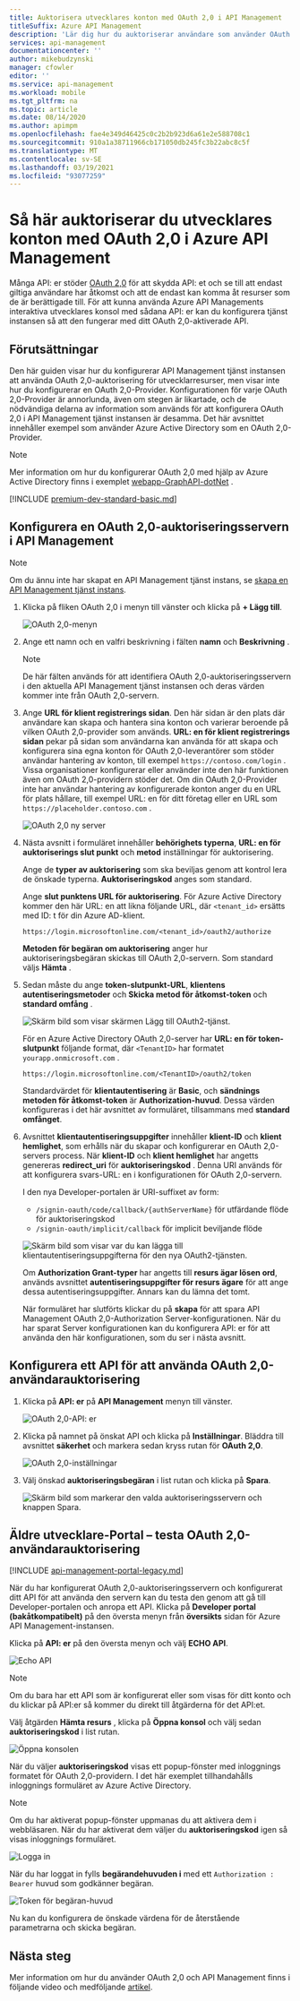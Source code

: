```yaml
---
title: Auktorisera utvecklares konton med OAuth 2,0 i API Management
titleSuffix: Azure API Management
description: 'Lär dig hur du auktoriserar användare som använder OAuth 2,0 i API Management. OAuth 2,0 skyddar API: et så att användarna endast kan komma åt resurser som de är berättigade till.'
services: api-management
documentationcenter: ''
author: mikebudzynski
manager: cfowler
editor: ''
ms.service: api-management
ms.workload: mobile
ms.tgt_pltfrm: na
ms.topic: article
ms.date: 08/14/2020
ms.author: apimpm
ms.openlocfilehash: fae4e349d46425c0c2b2b923d6a61e2e588708c1
ms.sourcegitcommit: 910a1a38711966cb171050db245fc3b22abc8c5f
ms.translationtype: MT
ms.contentlocale: sv-SE
ms.lasthandoff: 03/19/2021
ms.locfileid: "93077259"
---
```

# <a name="how-to-authorize-developer-accounts-using-oauth-20-in-azure-api-management"></a>Så här auktoriserar du utvecklares konton med OAuth 2,0 i Azure API Management

Många API: er stöder [OAuth 2,0](https://oauth.net/2/) för att skydda API: et och se till att endast giltiga användare har åtkomst och att de endast kan komma åt resurser som de är berättigade till. För att kunna använda Azure API Managements interaktiva utvecklares konsol med sådana API: er kan du konfigurera tjänst instansen så att den fungerar med ditt OAuth 2,0-aktiverade API.

## <a name="prerequisites"></a><a name="prerequisites"> </a>Förutsättningar

Den här guiden visar hur du konfigurerar API Management tjänst instansen att använda OAuth 2,0-auktorisering för utvecklarresurser, men visar inte hur du konfigurerar en OAuth 2,0-Provider. Konfigurationen för varje OAuth 2,0-Provider är annorlunda, även om stegen är likartade, och de nödvändiga delarna av information som används för att konfigurera OAuth 2,0 i API Management tjänst instansen är desamma. Det här avsnittet innehåller exempel som använder Azure Active Directory som en OAuth 2,0-Provider.

> [!NOTE]
> Mer information om hur du konfigurerar OAuth 2,0 med hjälp av Azure Active Directory finns i exemplet [webapp-GraphAPI-dotNet][WebApp-GraphAPI-DotNet] .

[!INCLUDE [premium-dev-standard-basic.md](../../includes/api-management-availability-premium-dev-standard-basic.md)]

## <a name="configure-an-oauth-20-authorization-server-in-api-management"></a><a name="step1"> </a>Konfigurera en OAuth 2,0-auktoriseringsservern i API Management

> [!NOTE]
> Om du ännu inte har skapat en API Management tjänst instans, se [skapa en API Management tjänst instans][Create an API Management service instance].

1. Klicka på fliken OAuth 2,0 i menyn till vänster och klicka på **+ Lägg till**.

    ![OAuth 2,0-menyn](./media/api-management-howto-oauth2/oauth-01.png)

2. Ange ett namn och en valfri beskrivning i fälten **namn** och **Beskrivning** .

    > [!NOTE]
    > De här fälten används för att identifiera OAuth 2,0-auktoriseringsservern i den aktuella API Management tjänst instansen och deras värden kommer inte från OAuth 2,0-servern.

3. Ange **URL för klient registrerings sidan**. Den här sidan är den plats där användare kan skapa och hantera sina konton och varierar beroende på vilken OAuth 2,0-provider som används. **URL: en för klient registrerings sidan** pekar på sidan som användarna kan använda för att skapa och konfigurera sina egna konton för OAuth 2,0-leverantörer som stöder användar hantering av konton, till exempel `https://contoso.com/login` . Vissa organisationer konfigurerar eller använder inte den här funktionen även om OAuth 2,0-providern stöder det. Om din OAuth 2,0-Provider inte har användar hantering av konfigurerade konton anger du en URL för plats hållare, till exempel URL: en för ditt företag eller en URL som `https://placeholder.contoso.com` .

    ![OAuth 2,0 ny server](./media/api-management-howto-oauth2/oauth-02.png)

4. Nästa avsnitt i formuläret innehåller **behörighets typerna**, **URL: en för auktoriserings slut punkt** och **metod** inställningar för auktorisering.

    Ange de **typer av auktorisering** som ska beviljas genom att kontrol lera de önskade typerna. **Auktoriseringskod** anges som standard.

    Ange **slut punktens URL för auktorisering**. För Azure Active Directory kommer den här URL: en att likna följande URL, där `<tenant_id>` ersätts med ID: t för din Azure AD-klient.

    `https://login.microsoftonline.com/<tenant_id>/oauth2/authorize`

    **Metoden för begäran om auktorisering** anger hur auktoriseringsbegäran skickas till OAuth 2,0-servern. Som standard väljs **Hämta** .

5. Sedan måste du ange **token-slutpunkt-URL**, **klientens autentiseringsmetoder** och **Skicka metod för åtkomst-token** och **standard omfång** .

    ![Skärm bild som visar skärmen Lägg till OAuth2-tjänst.](./media/api-management-howto-oauth2/oauth-03.png)

    För en Azure Active Directory OAuth 2,0-server har **URL: en för token-slutpunkt** följande format, där `<TenantID>`  har formatet `yourapp.onmicrosoft.com` .

    `https://login.microsoftonline.com/<TenantID>/oauth2/token`

    Standardvärdet för **klientautentisering** är **Basic**, och  **sändnings metoden för åtkomst-token** är **Authorization-huvud**. Dessa värden konfigureras i det här avsnittet av formuläret, tillsammans med **standard omfånget**.

6. Avsnittet **klientautentiseringsuppgifter** innehåller **klient-ID** och **klient hemlighet**, som erhålls när du skapar och konfigurerar en OAuth 2,0-servers process. När **klient-ID** och **klient hemlighet** har angetts genereras **redirect_uri** för **auktoriseringskod** . Denna URI används för att konfigurera svars-URL: en i konfigurationen för OAuth 2,0-servern.

    I den nya Developer-portalen är URI-suffixet av form:

    - `/signin-oauth/code/callback/{authServerName}` för utfärdande flöde för auktoriseringskod
    - `/signin-oauth/implicit/callback` för implicit beviljande flöde

    ![Skärm bild som visar var du kan lägga till klientautentiseringsuppgifterna för den nya OAuth2-tjänsten.](./media/api-management-howto-oauth2/oauth-04.png)

    Om **Authorization Grant-typer** har angetts till **resurs ägar lösen ord**, används avsnittet **autentiseringsuppgifter för resurs ägare** för att ange dessa autentiseringsuppgifter. Annars kan du lämna det tomt.

    När formuläret har slutförts klickar du på **skapa** för att spara API Management OAuth 2,0-Authorization Server-konfigurationen. När du har sparat Server konfigurationen kan du konfigurera API: er för att använda den här konfigurationen, som du ser i nästa avsnitt.

## <a name="configure-an-api-to-use-oauth-20-user-authorization"></a><a name="step2"> </a>Konfigurera ett API för att använda OAuth 2,0-användarauktorisering

1. Klicka på **API: er** på **API Management** menyn till vänster.

    ![OAuth 2,0-API: er](./media/api-management-howto-oauth2/oauth-05.png)

2. Klicka på namnet på önskat API och klicka på **Inställningar**. Bläddra till avsnittet **säkerhet** och markera sedan kryss rutan för **OAuth 2,0**.

    ![OAuth 2,0-inställningar](./media/api-management-howto-oauth2/oauth-06.png)

3. Välj önskad **auktoriseringsbegäran** i list rutan och klicka på **Spara**.

    ![Skärm bild som markerar den valda auktoriseringsservern och knappen Spara.](./media/api-management-howto-oauth2/oauth-07.png)

## <a name="legacy-developer-portal---test-the-oauth-20-user-authorization"></a><a name="step3"> </a>Äldre utvecklare-Portal – testa OAuth 2,0-användarauktorisering

[!INCLUDE [api-management-portal-legacy.md](../../includes/api-management-portal-legacy.md)]

När du har konfigurerat OAuth 2,0-auktoriseringsservern och konfigurerat ditt API för att använda den servern kan du testa den genom att gå till Developer-portalen och anropa ett API. Klicka på **Developer portal (bakåtkompatibelt)** på den översta menyn från **översikts** sidan för Azure API Management-instansen.

Klicka på **API: er** på den översta menyn och välj **ECHO API**.

![Echo API][api-management-apis-echo-api]

> [!NOTE]
> Om du bara har ett API som är konfigurerat eller som visas för ditt konto och du klickar på API:er så kommer du direkt till åtgärderna för det API:et.

Välj åtgärden **Hämta resurs** , klicka på **Öppna konsol** och välj sedan **auktoriseringskod** i list rutan.

![Öppna konsolen][api-management-open-console]

När du väljer **auktoriseringskod** visas ett popup-fönster med inloggnings formatet för OAuth 2,0-providern. I det här exemplet tillhandahålls inloggnings formuläret av Azure Active Directory.

> [!NOTE]
> Om du har aktiverat popup-fönster uppmanas du att aktivera dem i webbläsaren. När du har aktiverat dem väljer du **auktoriseringskod** igen så visas inloggnings formuläret.

![Logga in][api-management-oauth2-signin]

När du har loggat in fylls **begärandehuvuden i** med ett `Authorization : Bearer` huvud som godkänner begäran.

![Token för begäran-huvud][api-management-request-header-token]

Nu kan du konfigurera de önskade värdena för de återstående parametrarna och skicka begäran.

## <a name="next-steps"></a>Nästa steg

Mer information om hur du använder OAuth 2,0 och API Management finns i följande video och medföljande [artikel](api-management-howto-protect-backend-with-aad.md).

[api-management-oauth2-signin]: ./media/api-management-howto-oauth2/api-management-oauth2-signin.png
[api-management-request-header-token]: ./media/api-management-howto-oauth2/api-management-request-header-token.png
[api-management-open-console]: ./media/api-management-howto-oauth2/api-management-open-console.png
[api-management-apis-echo-api]: ./media/api-management-howto-oauth2/api-management-apis-echo-api.png

[How to add operations to an API]: ./mock-api-responses.md
[How to add and publish a product]: api-management-howto-add-products.md
[Monitoring and analytics]: api-management-monitoring.md
[Add APIs to a product]: api-management-howto-add-products.md#add-apis
[Publish a product]: api-management-howto-add-products.md#publish-product
[Get started with Azure API Management]: get-started-create-service-instance.md
[API Management policy reference]: ./api-management-policies.md
[Caching policies]: ./api-management-policies.md#caching-policies
[Create an API Management service instance]: get-started-create-service-instance.md

[https://oauth.net/2/]: https://oauth.net/2/
[WebApp-GraphAPI-DotNet]: https://github.com/AzureADSamples/WebApp-GraphAPI-DotNet

[Prerequisites]: #prerequisites
[Configure an OAuth 2.0 authorization server in API Management]: #step1
[Configure an API to use OAuth 2.0 user authorization]: #step2
[Test the OAuth 2.0 user authorization in the Developer Portal]: #step3
[Next steps]: #next-steps

